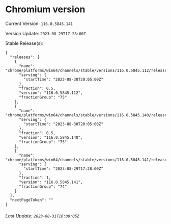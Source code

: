 # Chromium version

Current Version: `116.0.5845.141`

Version Update: `2023-08-29T17:28:00Z`

Stable Release(s):
```
{
  "releases": [
    {
      "name": "chrome/platforms/win64/channels/stable/versions/116.0.5845.112/releases/1693425900",
      "serving": {
        "startTime": "2023-08-30T20:05:00Z"
      },
      "fraction": 0.5,
      "version": "116.0.5845.112",
      "fractionGroup": "75"
    },
    {
      "name": "chrome/platforms/win64/channels/stable/versions/116.0.5845.140/releases/1693425900",
      "serving": {
        "startTime": "2023-08-30T20:05:00Z"
      },
      "fraction": 0.5,
      "version": "116.0.5845.140",
      "fractionGroup": "75"
    },
    {
      "name": "chrome/platforms/win64/channels/stable/versions/116.0.5845.141/releases/1693330080",
      "serving": {
        "startTime": "2023-08-29T17:28:00Z"
      },
      "fraction": 1,
      "version": "116.0.5845.141",
      "fractionGroup": "74"
    }
  ],
  "nextPageToken": ""
}
```

###### Last Update: `2023-08-31T16:00:05Z`
        